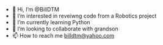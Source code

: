 - 👋 Hi, I’m @BillDTM
- 👀 I’m interested in reveiwng code from a Robotics project
- 🌱 I’m currently learning Python
- 💞️ I’m looking to collaborate with grandson
- 📫 How to reach me billdtm@yahoo.com

<!---
BillDTM/BillDTM is a ✨ special ✨ repository because its `README.md` (this file) appears on your GitHub profile.
You can click the Preview link to take a look at your changes.
--->
